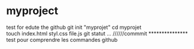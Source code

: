 # myproject
test for edute the github 
git init "myprojet"
cd myprojet  
touch index.html styl.css file.js 
git statut ...
//////commmit ***************
test pour comprendre les commandes github 
